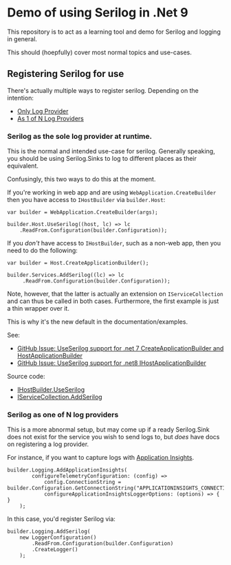 # Demo of using Serilog in .Net 9

This repository is to act as a learning tool and demo for Serilog and logging in general.

This should (hoepfully) cover most normal topics and use-cases.

## Registering Serilog for use

There's actually multiple ways to register serilog. Depending on the intention:

- [Only Log Provider](#serilog-as-the-sole-log-provider-at-runtime)
- [As 1 of N Log Providers](#serilog-as-one-of-n-log-providers)

### Serilog as the sole log provider at runtime.

This is the normal and intended use-case for serilog. Generally speaking, you should be using Serilog.Sinks to log to different places as their equivalent.

Confusingly, this two ways to do this at the moment.

If you're working in web app and are using  `WebApplication.CreateBuilder` then you have access to `IHostBuilder` via `builder.Host`:

```
var builder = WebApplication.CreateBuilder(args);

builder.Host.UseSerilog((host, lc) => lc
    .ReadFrom.Configuration(builder.Configuration));
```

If you *don't* have access to `IHostBuilder`, such as a non-web app, then you need to do the following:

```
var builder = Host.CreateApplicationBuilder();

builder.Services.AddSerilog((lc) => lc
     .ReadFrom.Configuration(builder.Configuration));
```

Note, however, that the latter is actually an extension on `IServiceCollection` and can thus be called in both cases. Furthermore, the first example is just a thin wrapper over it. 

This is why it's the new default in the documentation/examples.

See:
- [GitHub Issue: UseSerilog support for .net 7 CreateApplicationBuilder and HostApplicationBuilder](https://github.com/serilog/serilog/issues/1855)
- [GitHub Issue: UseSerilog support for .net8 IHostApplicationBuilder](https://github.com/serilog/serilog-extensions-hosting/issues/76)

Source code:
- [IHostBuilder.UseSerilog](https://github.com/serilog/serilog-extensions-hosting/blob/87e316f7d31ae431747d1106976dfceffdecc32c/src/Serilog.Extensions.Hosting/SerilogHostBuilderExtensions.cs#L100)
- [IServiceCollection.AddSerilog](https://github.com/serilog/serilog-extensions-hosting/blob/87e316f7d31ae431747d1106976dfceffdecc32c/src/Serilog.Extensions.Hosting/SerilogServiceCollectionExtensions.cs#L129)


### Serilog as one of N log providers

This is a more abnormal setup, but may come up if a ready Serilog.Sink does not exist for the service you wish to send logs to, but *does* have docs on registering a log provider.

For instance, if you want to capture logs with [Application Insights](https://learn.microsoft.com/en-us/azure/azure-monitor/app/ilogger).

```
builder.Logging.AddApplicationInsights(
        configureTelemetryConfiguration: (config) => 
            config.ConnectionString = builder.Configuration.GetConnectionString("APPLICATIONINSIGHTS_CONNECTION_STRING"),
            configureApplicationInsightsLoggerOptions: (options) => { }
    );
```

In this case, you'd register Serilog via:

```
builder.Logging.AddSerilog(
    new LoggerConfiguration()
        .ReadFrom.Configuration(builder.Configuration)
        .CreateLogger()
    );
```